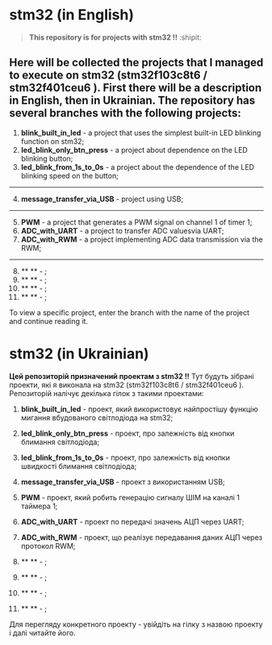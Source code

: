 # **stm32 (in English)** 
> **This repository is for projects with stm32 !!** :shipit:

Here will be collected the projects that I managed to execute on stm32 (stm32f103c8t6 / stm32f401ceu6 ). First there will be a description in English, then in Ukrainian. **The repository has several branches with the following projects**:
---
1. **blink_built_in_led** - a project that uses the simplest built-in LED blinking function on stm32;
2. **led_blink_only_btn_press** - a project about dependence on the LED blinking button;
3. **led_blink_from_1s_to_0s** -  a project about the dependence of the LED blinking speed on the button;
---
4. **message_transfer_via_USB** - project using USB;
---
5. **PWM** - a project that generates a PWM signal on channel 1 of timer 1;
6. **ADC_with_UART** - a project to transfer ADC values ​​via UART;
7. **ADC_with_RWM** - a project implementing ADC data transmission via the RWM;
---
8. ** ** - ;
9. ** ** - ;
10. ** ** - ;
11. ** ** - ;

To view a specific project, enter the branch with the name of the project and continue reading it.

# stm32 (in Ukrainian)

**Цей репозиторій призначений проектам з stm32 !!**
Тут будуть зібрані проекти, які я виконала на stm32 (stm32f103c8t6 / stm32f401ceu6 ). Репозиторій налічує декілька гілок з такими проектами:

1. **blink_built_in_led** - проект, який використовує найпростішу функцію мигання вбудованого світлодіода на stm32;
2. **led_blink_only_btn_press** - проект, про залежність від кнопки блимання світлодіода;
3. **led_blink_from_1s_to_0s** - проект, про залежність від кнопки швидкості блимання світлодіода;

4. **message_transfer_via_USB** - проект з використанням USB;

5. **PWM** - проект, який робить генерацію сигналу ШІМ на каналі 1 таймера 1; 
6. **ADC_with_UART** - проект по передачі значень АЦП через UART;
7. **ADC_with_RWM** - проект, що реалізує передавання даних АЦП через протокол RWM;

8. ** ** - ;
9. ** ** - ;
10. ** ** - ;
11. ** ** - ;

Для перегляду конкретного проекту - увійдіть на гілку з назвою проекту і далі читайте його.